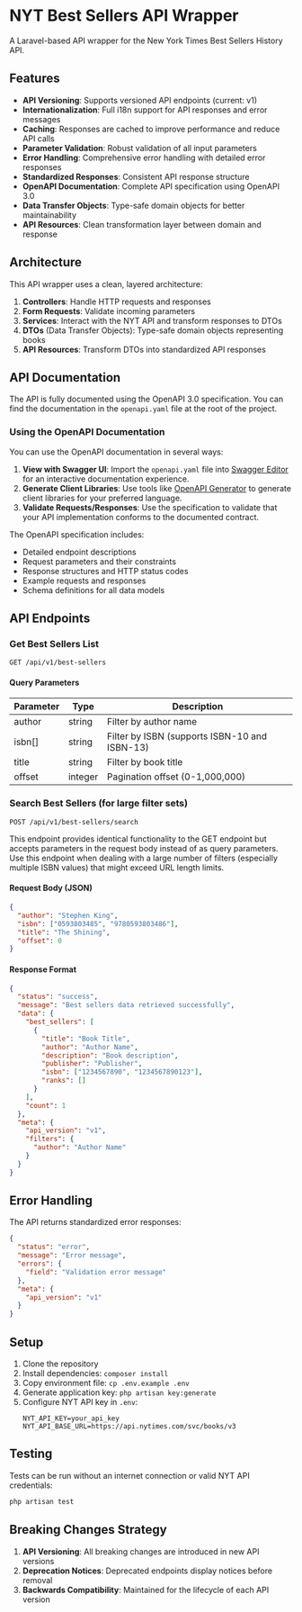 # NYT Best Sellers API Wrapper

A Laravel-based API wrapper for the New York Times Best Sellers History API.

## Features

- **API Versioning**: Supports versioned API endpoints (current: v1)
- **Internationalization**: Full i18n support for API responses and error messages
- **Caching**: Responses are cached to improve performance and reduce API calls
- **Parameter Validation**: Robust validation of all input parameters
- **Error Handling**: Comprehensive error handling with detailed error responses
- **Standardized Responses**: Consistent API response structure
- **OpenAPI Documentation**: Complete API specification using OpenAPI 3.0
- **Data Transfer Objects**: Type-safe domain objects for better maintainability
- **API Resources**: Clean transformation layer between domain and response

## Architecture

This API wrapper uses a clean, layered architecture:

1. **Controllers**: Handle HTTP requests and responses
2. **Form Requests**: Validate incoming parameters
3. **Services**: Interact with the NYT API and transform responses to DTOs
4. **DTOs** (Data Transfer Objects): Type-safe domain objects representing books
5. **API Resources**: Transform DTOs into standardized API responses

## API Documentation

The API is fully documented using the OpenAPI 3.0 specification. You can find the documentation in the `openapi.yaml` file at the root of the project.

### Using the OpenAPI Documentation

You can use the OpenAPI documentation in several ways:

1. **View with Swagger UI**: Import the `openapi.yaml` file into [Swagger Editor](https://editor.swagger.io/) for an interactive documentation experience.
2. **Generate Client Libraries**: Use tools like [OpenAPI Generator](https://openapi-generator.tech/) to generate client libraries for your preferred language.
3. **Validate Requests/Responses**: Use the specification to validate that your API implementation conforms to the documented contract.

The OpenAPI specification includes:
- Detailed endpoint descriptions
- Request parameters and their constraints
- Response structures and HTTP status codes
- Example requests and responses
- Schema definitions for all data models

## API Endpoints

### Get Best Sellers List

```
GET /api/v1/best-sellers
```

#### Query Parameters

| Parameter | Type | Description |
|-----------|------|-------------|
| author | string | Filter by author name |
| isbn[] | string | Filter by ISBN (supports ISBN-10 and ISBN-13) |
| title | string | Filter by book title |
| offset | integer | Pagination offset (0-1,000,000) |

### Search Best Sellers (for large filter sets)

```
POST /api/v1/best-sellers/search
```

This endpoint provides identical functionality to the GET endpoint but accepts parameters in the request body instead of as query parameters. Use this endpoint when dealing with a large number of filters (especially multiple ISBN values) that might exceed URL length limits.

#### Request Body (JSON)

```json
{
  "author": "Stephen King",
  "isbn": ["0593803485", "9780593803486"],
  "title": "The Shining",
  "offset": 0
}
```

#### Response Format

```json
{
  "status": "success",
  "message": "Best sellers data retrieved successfully",
  "data": {
    "best_sellers": [
      {
        "title": "Book Title",
        "author": "Author Name",
        "description": "Book description",
        "publisher": "Publisher",
        "isbn": ["1234567890", "1234567890123"],
        "ranks": []
      }
    ],
    "count": 1
  },
  "meta": {
    "api_version": "v1",
    "filters": {
      "author": "Author Name"
    }
  }
}
```

## Error Handling

The API returns standardized error responses:

```json
{
  "status": "error",
  "message": "Error message",
  "errors": {
    "field": "Validation error message"
  },
  "meta": {
    "api_version": "v1"
  }
}
```

## Setup

1. Clone the repository
2. Install dependencies: `composer install`
3. Copy environment file: `cp .env.example .env`
4. Generate application key: `php artisan key:generate`
5. Configure NYT API key in `.env`:
   ```
   NYT_API_KEY=your_api_key
   NYT_API_BASE_URL=https://api.nytimes.com/svc/books/v3
   ```

## Testing

Tests can be run without an internet connection or valid NYT API credentials:

```bash
php artisan test
```

## Breaking Changes Strategy

1. **API Versioning**: All breaking changes are introduced in new API versions
2. **Deprecation Notices**: Deprecated endpoints display notices before removal
3. **Backwards Compatibility**: Maintained for the lifecycle of each API version
